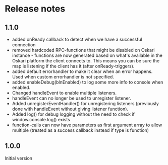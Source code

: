 # Release notes

## 1.1.0

- added onReady callback to detect when we have a successful connection
- removed hardcoded RPC-functions that might be disabled on Oskari instance - functions are now generated based on what's available in the Oskari platform the client connects to. This means you can be sure the map is listening if the client has it (after onReady-triggers).
 - added default errorhandler to make it clear when an error happens. Used when custom errorhandler is not specified.
 - added enableDebug(blnEnabled) to log some more info to console when enabled.
 - Changed handleEvent to enable multiple listeners.
 - handleEvent can no longer be used to unregister listener.
 - Added unregisterEventHandler() for unregistering listeners (previously done with handleEvent without giving listener function).
 - Added log() for debug logging without the need to check if window.console.log() exists
 - function-calls can now have parameters as first argument array to allow multiple (treated as a success callback instead if type is function)

 ## 1.0.0

 Initial version